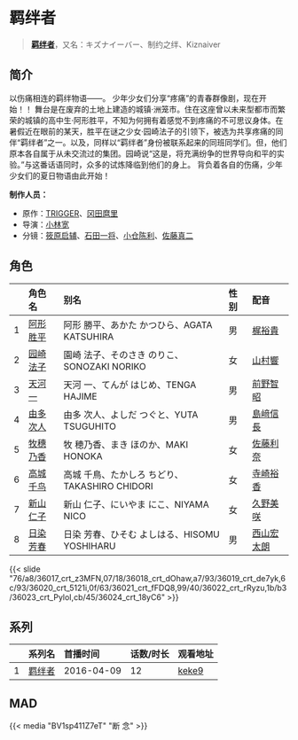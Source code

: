 # 羁绊者


> <u>**[羁绊者](http://bgm.tv/subject/148281)**</u>，又名：キズナイーバー、制约之绊、Kiznaiver

## 简介


以伤痛相连的羁绊物语——。
少年少女们分享“疼痛”的青春群像剧，现在开始！！
舞台是在废弃的土地上建造的城镇·洲笼市。住在这座曾以未来型都市而繁荣的城镇的高中生·阿形胜平，不知为何拥有着感觉不到疼痛的不可思议身体。在暑假近在眼前的某天，胜平在谜之少女·园崎法子的引领下，被选为共享疼痛的同伴“羁绊者”之一。以及，同样以“羁绊者”身份被联系起来的同班同学们。但，他们原本各自属于从未交流过的集团。园崎说“这是，将充满纷争的世界导向和平的实验。”与这番话语同时，众多的试炼降临到他们的身上。
背负着各自的伤痛，少年少女们的夏日物语由此开始！

**制作人员：**
- 原作：[TRIGGER](http://bgm.tv/person/8008)、[冈田麿里](http://bgm.tv/person/538)
- 导演：[小林宽](http://bgm.tv/person/13186)
- 分镜：[筱原启辅](http://bgm.tv/person/25741)、[石田一将](http://bgm.tv/person/25746)、[小仓陈利](http://bgm.tv/person/11403)、[佐藤真二](http://bgm.tv/person/15943)

## 角色

|     |   角色名   |   别名  | 性别 |  配音  |
|:--- |:------  |:----      |:---  |:--   |
| 1 | [阿形胜平](http://bgm.tv/character/36017) | 阿形 勝平、あかた かつひら、AGATA KATSUHIRA | 男 | [梶裕貴](http://bgm.tv/person/5209) |
| 2 | [园崎法子](http://bgm.tv/character/36018) | 園崎 法子、そのさき のりこ、SONOZAKI NORIKO | 女 | [山村響](http://bgm.tv/person/12569) |
| 3 | [天河一](http://bgm.tv/character/36019) | 天河 一、てんが はじめ、TENGA HAJIME | 男 | [前野智昭](http://bgm.tv/person/5121) |
| 4 | [由多次人](http://bgm.tv/character/36020) | 由多 次人、よしだ つぐと、YUTA TSUGUHITO | 男 | [島﨑信長](http://bgm.tv/person/7392) |
| 5 | [牧穗乃香](http://bgm.tv/character/36021) | 牧 穂乃香、まき ほのか、MAKI HONOKA | 女 | [佐藤利奈](http://bgm.tv/person/4670) |
| 6 | [高城千鸟](http://bgm.tv/character/36022) | 高城 千鳥、たかしろ ちどり、TAKASHIRO CHIDORI | 女 | [寺崎裕香](http://bgm.tv/person/4845) |
| 7 | [新山仁子](http://bgm.tv/character/36023) | 新山 仁子、にいやま にこ、NIYAMA NICO | 女 | [久野美咲](http://bgm.tv/person/11523) |
| 8 | [日染芳春](http://bgm.tv/character/36024) | 日染 芳春、ひそむ よしはる、HISOMU YOSHIHARU | 男 | [西山宏太朗](http://bgm.tv/person/16334) |

{{< slide "76/a8/36017_crt_z3MFN,07/18/36018_crt_dOhaw,a7/93/36019_crt_de7yk,6c/93/36020_crt_5121i,0f/63/36021_crt_fFDQ8,99/40/36022_crt_rRyzu,1b/b3/36023_crt_PyloI,cb/45/36024_crt_18yC6" >}}

## 系列

|     | 系列名 | 首播时间       | 话数/时长 | 观看地址                                                    |
| :-- | :-- | :--------- | :---- | :------------------------------------------------------ |
| 1   |[羁绊者](https://bgm.tv/subject/148281)| 2016-04-09 | 12    | [keke9](https://www.keke9.app/play/28653-4-251750.html) |


## MAD

{{< media  "BV1sp411Z7eT" 
"断 念" >}}
